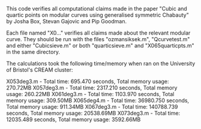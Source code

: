 This code verifies all computational claims made in the paper "Cubic and quartic points on modular curves using generalised symmetric Chabauty" by Josha Box, Stevan Gajovic and Pip Goodman.

Each file named "X0..." verifies all claims made about the relevant modular curve. They should be run with the files "ozmansiksek.m", "Qcurvetest.m" and either "Cubicsieve.m" or both "quarticsieve.m" and "X065quarticpts.m" in the same directory.

The calculations took the following time/memory when ran on the University of Bristol's CREAM cluster:

X053deg3.m - Total time: 695.470 seconds, Total memory usage: 270.72MB
X057deg3.m - Total time: 2317.210 seconds, Total memory usage: 260.22MB
X061deg3.m - Total time: 1103.970 seconds, Total memory usage: 309.50MB
X065deg4.m - Total time: 36980.750 seconds, Total memory usage: 911.34MB
X067deg3.m - Total time: 140788.739 seconds, Total memory usage: 20538.69MB
X073deg3.m - Total time: 12035.489 seconds, Total memory usage: 3592.66MB
